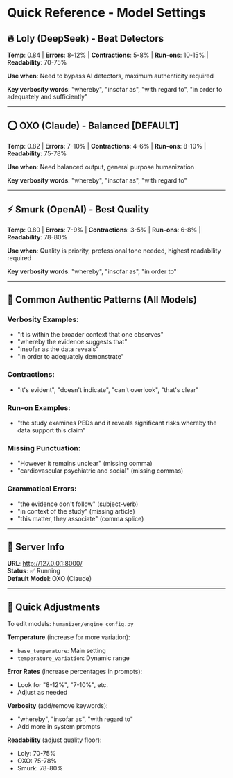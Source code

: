 # Quick Reference - Model Settings

## 🔥 Loly (DeepSeek) - Beat Detectors
**Temp**: 0.84 | **Errors**: 8-12% | **Contractions**: 5-8% | **Run-ons**: 10-15% | **Readability**: 70-75%

**Use when**: Need to bypass AI detectors, maximum authenticity required

**Key verbosity words**: "whereby", "insofar as", "with regard to", "in order to adequately and sufficiently"

---

## ⭕ OXO (Claude) - Balanced [DEFAULT]
**Temp**: 0.82 | **Errors**: 7-10% | **Contractions**: 4-6% | **Run-ons**: 8-10% | **Readability**: 75-78%

**Use when**: Need balanced output, general purpose humanization

**Key verbosity words**: "whereby", "insofar as", "with regard to"

---

## ⚡ Smurk (OpenAI) - Best Quality
**Temp**: 0.80 | **Errors**: 7-9% | **Contractions**: 3-5% | **Run-ons**: 6-8% | **Readability**: 78-80%

**Use when**: Quality is priority, professional tone needed, highest readability required

**Key verbosity words**: "whereby", "insofar as", "in order to"

---

## 📝 Common Authentic Patterns (All Models)

### Verbosity Examples:
- "it is within the broader context that one observes"
- "whereby the evidence suggests that"
- "insofar as the data reveals"
- "in order to adequately demonstrate"

### Contractions:
- "it's evident", "doesn't indicate", "can't overlook", "that's clear"

### Run-on Examples:
- "the study examines PEDs and it reveals significant risks whereby the data support this claim"

### Missing Punctuation:
- "However it remains unclear" (missing comma)
- "cardiovascular psychiatric and social" (missing commas)

### Grammatical Errors:
- "the evidence don't follow" (subject-verb)
- "in context of the study" (missing article)
- "this matter, they associate" (comma splice)

---

## 🎯 Server Info
**URL**: http://127.0.0.1:8000/  
**Status**: ✅ Running  
**Default Model**: OXO (Claude)

---

## 🔧 Quick Adjustments

To edit models: `humanizer/engine_config.py`

**Temperature** (increase for more variation):
- `base_temperature`: Main setting
- `temperature_variation`: Dynamic range

**Error Rates** (increase percentages in prompts):
- Look for "8-12%", "7-10%", etc.
- Adjust as needed

**Verbosity** (add/remove keywords):
- "whereby", "insofar as", "with regard to"
- Add more in system prompts

**Readability** (adjust quality floor):
- Loly: 70-75%
- OXO: 75-78%
- Smurk: 78-80%
